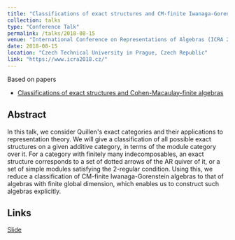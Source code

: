 ```yaml
---
title: "Classifications of exact structures and CM-finite Iwanaga-Gorenstein algebras"
collection: talks
type: "Conference Talk"
permalink: /talks/2018-08-15
venue: "International Conference on Representations of Algebras (ICRA 2018)"
date: 2018-08-15
location: "Czech Technical University in Prague, Czech Republic"
link: "https://www.icra2018.cz/"
---
```


Based on papers
- [Classifications of exact structures and Cohen-Macaulay-finite algebras](/publication/exact-str)

## Abstract
In this talk, we consider Quillen's exact categories and their applications to representation theory. We will give a classification of all possible exact structures on a given additive category, in terms of the module category over it. For a category with finitely many indecomposables, an exact structure corresponds to a set of dotted arrows of the AR quiver of it, or a set of simple modules satisfying the 2-regular condition. Using this, we reduce a classification of CM-finite Iwanaga-Gorenstein algebras to that of algebras with finite global dimension, which enables us to construct such algebras explicitly.

## Links
[Slide](\files\ICRA2018.pdf)
